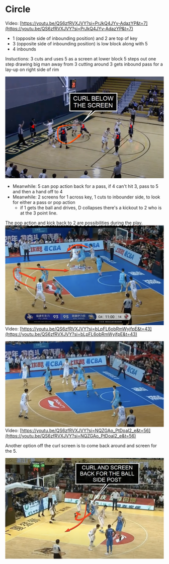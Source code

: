 # Circle

Video: [https://youtu.be/QS6zfRVXJVY?si=PrJkQ4JYv-AdazYP&t=7](https://youtu.be/QS6zfRVXJVY?si=PrJkQ4JYv-AdazYP&t=7)

- 1 (opposite side of inbounding position) and 2 are top of key
- 3 (opposite side of inbounding position) is low block along with 5
- 4 inbounds

Instuctions:
3 cuts and uses 5 as a screen at lower block
5 steps out one step drawing big man away from 3 cutting around
3 gets inbound pass for a lay-up on right side of rim

![Circle](./circle.png)

- Meanwhile: 5 can pop action back for a pass, if 4 can't hit 3, pass to 5 and then a hand off to 4
- Meanwhile: 2 screens for 1 across key, 1 cuts to inbounder side, to look for either a pass or pop action
   - if 1 gets the ball and drives, D collapses there's a kickout to 2 who is at the 3 point line.

The pop action and kick back to 2 are possibilities during the play.
![Pop Action](./popaction.png)
Video: [https://youtu.be/QS6zfRVXJVY?si=bLpFL6obRmWyjfpE&t=43](https://youtu.be/QS6zfRVXJVY?si=bLpFL6obRmWyjfpE&t=43)

![Kick Back to 2](./kickbackto2.png)
Video: [https://youtu.be/QS6zfRVXJVY?si=NQZGAo_PtDoaI2_e&t=56](https://youtu.be/QS6zfRVXJVY?si=NQZGAo_PtDoaI2_e&t=56)


Another option off the curl screen is to come back around and screen for the 5.

![Screen for Big](screenforbig.png)
